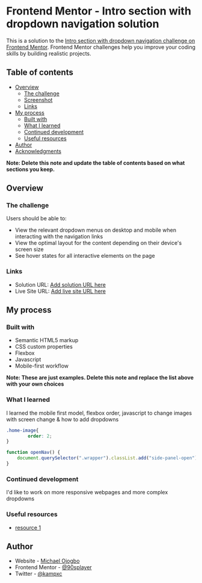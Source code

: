 # Frontend Mentor - Intro section with dropdown navigation solution

This is a solution to the [Intro section with dropdown navigation challenge on Frontend Mentor](https://www.frontendmentor.io/challenges/intro-section-with-dropdown-navigation-ryaPetHE5). Frontend Mentor challenges help you improve your coding skills by building realistic projects. 

## Table of contents

- [Overview](#overview)
  - [The challenge](#the-challenge)
  - [Screenshot](#screenshot)
  - [Links](#links)
- [My process](#my-process)
  - [Built with](#built-with)
  - [What I learned](#what-i-learned)
  - [Continued development](#continued-development)
  - [Useful resources](#useful-resources)
- [Author](#author)
- [Acknowledgments](#acknowledgments)

**Note: Delete this note and update the table of contents based on what sections you keep.**

## Overview

### The challenge

Users should be able to:

- View the relevant dropdown menus on desktop and mobile when interacting with the navigation links
- View the optimal layout for the content depending on their device's screen size
- See hover states for all interactive elements on the page



### Links

- Solution URL: [Add solution URL here](https://your-solution-url.com)
- Live Site URL: [Add live site URL here](https://your-live-site-url.com)

## My process

### Built with

- Semantic HTML5 markup
- CSS custom properties
- Flexbox
- Javascript
- Mobile-first workflow


**Note: These are just examples. Delete this note and replace the list above with your own choices**

### What I learned

I learned the mobile first model, flexbox order, javascript to change images with screen change & how to add dropdowns



```css
.home-image{
        order: 2;
}
```
```js
function openNav() {
    document.querySelector(".wrapper").classList.add("side-panel-open");
}
```



### Continued development

I'd like to work on more responsive webpages and more complex dropdowns



### Useful resources

- [resource 1](https://www.w3schools.com) 


## Author

- Website - [Michael Ojogbo](https://www.your-site.com)
- Frontend Mentor - [@90splayer](https://www.frontendmentor.io/profile/90splayer)
- Twitter - [@kampxc](https://www.twitter.com/kampxc)

